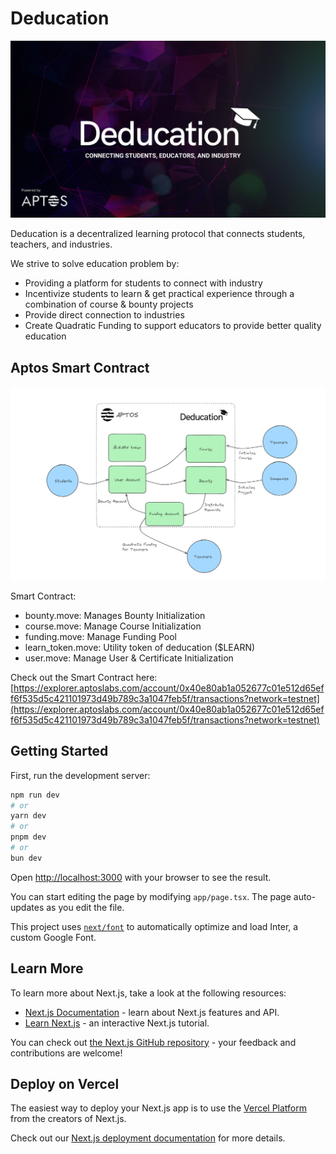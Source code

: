 # Deducation

![](public/deducation.png)

Deducation is a decentralized learning protocol that connects students, teachers, and industries.

We strive to solve education problem by:
- Providing a platform for students to connect with industry
- Incentivize students to learn & get practical experience through a combination of course & bounty projects
- Provide direct connection to industries
- Create Quadratic Funding to support educators to provide better quality education

## Aptos Smart Contract

![](public/architecture.png)

Smart Contract:
- bounty.move: Manages Bounty Initialization
- course.move: Manage Course Initialization
- funding.move: Manage Funding Pool
- learn_token.move: Utility token of deducation ($LEARN)
- user.move: Manage User & Certificate Initialization

Check out the Smart Contract here: [https://explorer.aptoslabs.com/account/0x40e80ab1a052677c01e512d65eff6f535d5c421101973d49b789c3a1047feb5f/transactions?network=testnet](https://explorer.aptoslabs.com/account/0x40e80ab1a052677c01e512d65eff6f535d5c421101973d49b789c3a1047feb5f/transactions?network=testnet)

## Getting Started

First, run the development server:

```bash
npm run dev
# or
yarn dev
# or
pnpm dev
# or
bun dev
```

Open [http://localhost:3000](http://localhost:3000) with your browser to see the result.

You can start editing the page by modifying `app/page.tsx`. The page auto-updates as you edit the file.

This project uses [`next/font`](https://nextjs.org/docs/basic-features/font-optimization) to automatically optimize and load Inter, a custom Google Font.

## Learn More

To learn more about Next.js, take a look at the following resources:

- [Next.js Documentation](https://nextjs.org/docs) - learn about Next.js features and API.
- [Learn Next.js](https://nextjs.org/learn) - an interactive Next.js tutorial.

You can check out [the Next.js GitHub repository](https://github.com/vercel/next.js/) - your feedback and contributions are welcome!

## Deploy on Vercel

The easiest way to deploy your Next.js app is to use the [Vercel Platform](https://vercel.com/new?utm_medium=default-template&filter=next.js&utm_source=create-next-app&utm_campaign=create-next-app-readme) from the creators of Next.js.

Check out our [Next.js deployment documentation](https://nextjs.org/docs/deployment) for more details.
